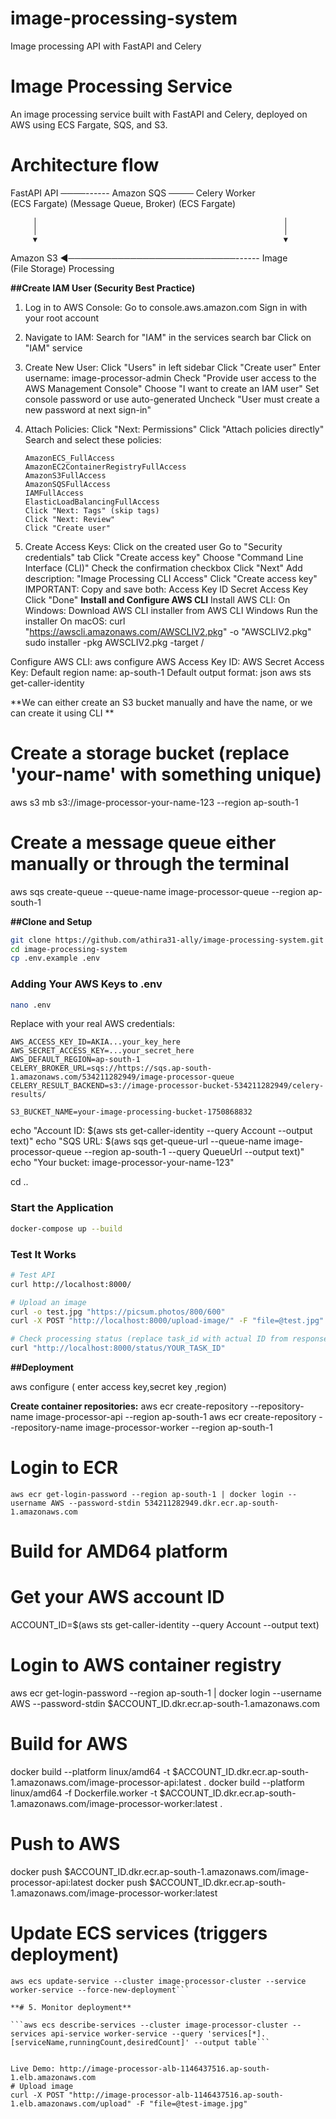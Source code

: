 # image-processing-system
Image processing API with FastAPI and Celery

# Image Processing Service
An image processing service built with FastAPI and Celery, deployed on AWS using ECS Fargate, SQS, and S3.

# Architecture flow
       
   FastAPI API   ────------   Amazon SQS               ────  Celery Worker  
   (ECS Fargate)             (Message Queue, Broker)         (ECS Fargate)  
       
         │                                                       │
         │                                                       │
         ▼                                                       ▼
                           
   Amazon S3     ◄───────────────────────────------     Image         
   (File Storage)                                      Processing    
                           
**##Create IAM User (Security Best Practice)**

1. Log in to AWS Console:
       Go to console.aws.amazon.com
       Sign in with your root account
2. Navigate to IAM:
       Search for "IAM" in the services search bar
       Click on "IAM" service
3. Create New User:
       Click "Users" in left sidebar
       Click "Create user"
       Enter username: image-processor-admin
       Check "Provide user access to the AWS Management Console"
       Choose "I want to create an IAM user"
       Set console password or use auto-generated
       Uncheck "User must create a new password at next sign-in"
4. Attach Policies:
       Click "Next: Permissions"
       Click "Attach policies directly"
       Search and select these policies:

       AmazonECS_FullAccess
       AmazonEC2ContainerRegistryFullAccess
       AmazonS3FullAccess
       AmazonSQSFullAccess
       IAMFullAccess
       ElasticLoadBalancingFullAccess
       Click "Next: Tags" (skip tags)
       Click "Next: Review"
       Click "Create user"
5. Create Access Keys:
       Click on the created user
       Go to "Security credentials" tab
       Click "Create access key"
       Choose "Command Line Interface (CLI)"
       Check the confirmation checkbox
       Click "Next"
       Add description: "Image Processing CLI Access"
       Click "Create access key"
       IMPORTANT: Copy and save both:
                     Access Key ID
                     Secret Access Key
       Click "Done"
**Install and Configure AWS CLI**
Install AWS CLI:
       On Windows:
       Download AWS CLI installer from AWS CLI Windows
       Run the installer
On macOS:
curl "https://awscli.amazonaws.com/AWSCLIV2.pkg" -o "AWSCLIV2.pkg"
sudo installer -pkg AWSCLIV2.pkg -target /

Configure AWS CLI:  aws configure
              AWS Access Key ID: 
              AWS Secret Access Key:
              Default region name: ap-south-1 
              Default output format: json
aws sts get-caller-identity

**We can either create an S3 bucket manually and have the name, or we can create it  using CLI **

# Create a storage bucket (replace 'your-name' with something unique)
aws s3 mb s3://image-processor-your-name-123 --region ap-south-1

# Create a message queue either manually or through the terminal
aws sqs create-queue --queue-name image-processor-queue --region ap-south-1


**##Clone and Setup**
```bash
git clone https://github.com/athira31-ally/image-processing-system.git
cd image-processing-system
cp .env.example .env
```
### Adding Your AWS Keys to .env
```bash
nano .env
```
Replace with your real AWS credentials:
```
AWS_ACCESS_KEY_ID=AKIA...your_key_here
AWS_SECRET_ACCESS_KEY=...your_secret_here
AWS_DEFAULT_REGION=ap-south-1
CELERY_BROKER_URL=sqs://https://sqs.ap-south-1.amazonaws.com/534211282949/image-processor-queue
CELERY_RESULT_BACKEND=s3://image-processor-bucket-534211282949/celery-results/

S3_BUCKET_NAME=your-image-processing-bucket-1750868832
```
echo "Account ID: $(aws sts get-caller-identity --query Account --output text)"
echo "SQS URL: $(aws sqs get-queue-url --queue-name image-processor-queue --region ap-south-1 --query QueueUrl --output text)"
echo "Your bucket: image-processor-your-name-123"

cd ..
### Start the Application
```bash
docker-compose up --build
```
### Test It Works
```bash
# Test API
curl http://localhost:8000/

# Upload an image
curl -o test.jpg "https://picsum.photos/800/600"
curl -X POST "http://localhost:8000/upload-image/" -F "file=@test.jpg"

# Check processing status (replace task_id with actual ID from response to know the status)
curl "http://localhost:8000/status/YOUR_TASK_ID"
```
**##Deployment**

aws configure ( enter access key,secret key ,region)

**Create container repositories:**
aws ecr create-repository --repository-name image-processor-api --region ap-south-1
aws ecr create-repository --repository-name image-processor-worker --region ap-south-1
#  Login to ECR
 ```aws ecr get-login-password --region ap-south-1 | docker login --username AWS --password-stdin 534211282949.dkr.ecr.ap-south-1.amazonaws.com```

#  Build for AMD64 platform 
# Get your AWS account ID
ACCOUNT_ID=$(aws sts get-caller-identity --query Account --output text)

# Login to AWS container registry
aws ecr get-login-password --region ap-south-1 | docker login --username AWS --password-stdin $ACCOUNT_ID.dkr.ecr.ap-south-1.amazonaws.com

# Build for AWS
docker build --platform linux/amd64 -t $ACCOUNT_ID.dkr.ecr.ap-south-1.amazonaws.com/image-processor-api:latest .
docker build --platform linux/amd64 -f Dockerfile.worker -t $ACCOUNT_ID.dkr.ecr.ap-south-1.amazonaws.com/image-processor-worker:latest .

# Push to AWS
docker push $ACCOUNT_ID.dkr.ecr.ap-south-1.amazonaws.com/image-processor-api:latest
docker push $ACCOUNT_ID.dkr.ecr.ap-south-1.amazonaws.com/image-processor-worker:latest

# Update ECS services (triggers deployment)
```aws ecs update-service --cluster image-processor-cluster --service api-service --force-new-deployment
aws ecs update-service --cluster image-processor-cluster --service worker-service --force-new-deployment```

**# 5. Monitor deployment**

```aws ecs describe-services --cluster image-processor-cluster --services api-service worker-service --query 'services[*].[serviceName,runningCount,desiredCount]' --output table```


Live Demo: http://image-processor-alb-1146437516.ap-south-1.elb.amazonaws.com
# Upload image
curl -X POST "http://image-processor-alb-1146437516.ap-south-1.elb.amazonaws.com/upload" -F "file=@test-image.jpg"

